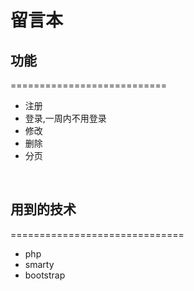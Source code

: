 # 留言本
## 功能
===========================
<ul>
<li>注册</li>
<li>登录,一周内不用登录</li>
<li>修改</li>
<li>删除</li>
<li>分页</li>
</ul>

 
## 用到的技术 
==============================
<ul>
<li>php</li>
<li>smarty</li>
<li>bootstrap</li>
</ul> 
